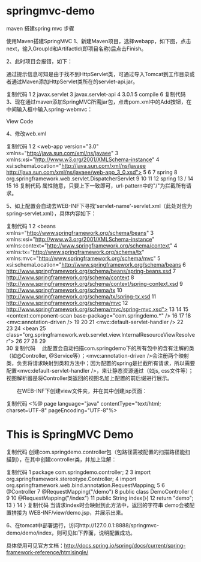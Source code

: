 # springmvc-demo

maven 搭建spring mvc 步骤

使用Maven搭建SpringMVC
1、新建Maven项目，选择webapp，如下图，点击next，输入GroupId和ArtifactId(即项目名称)后点击Finish。





2、此时项目会报错，如下：



通过提示信息可知是由于找不到HttpServlet类，可通过导入Tomcat到工作目录或者通过Maven添加HttpServlet类所在的servlet-api.jar。

复制代码
1 <dependency>
2 <groupId>javax.servlet</groupId>
3 <artifactId>javax.servlet-api</artifactId>
4 <version>3.0.1</version>
5 <scope>compile</scope>
6 </dependency>
复制代码
3、现在通过maven添加SpringMVC所需jar包，点击pom.xml中的Add按钮，在中间输入框中输入spring-webmvc：

 View Code
 

4、修改web.xml

复制代码
 1 <?xml version="1.0" encoding="UTF-8"?>
 2 <web-app version="3.0" xmlns="http://java.sun.com/xml/ns/javaee"
 3     xmlns:xsi="http://www.w3.org/2001/XMLSchema-instance"
 4     xsi:schemaLocation="http://java.sun.com/xml/ns/javaee http://java.sun.com/xml/ns/javaee/web-app_3_0.xsd">
 5 
 6     <servlet>
 7         <servlet-name>spring</servlet-name>
 8         <servlet-class>org.springframework.web.servlet.DispatcherServlet</servlet-class>
 9     </servlet>
10 
11     <servlet-mapping>
12         <servlet-name>spring</servlet-name>
13         <url-pattern>/</url-pattern>
14     </servlet-mapping>
15 
16 </web-app>
复制代码
<servlet-name>属性随意，只要上下一致即可，url-pattern中的"/"为拦截所有请求。

5、如上配置会自动去WEB-INF下寻找'servlet-name'-servlet.xml（此处对应为spring-servlet.xml），具体内容如下：

复制代码
 1 <?xml version="1.0" encoding="UTF-8"?>
 2 <beans xmlns="http://www.springframework.org/schema/beans"
 3     xmlns:xsi="http://www.w3.org/2001/XMLSchema-instance" xmlns:context="http://www.springframework.org/schema/context"
 4     xmlns:tx="http://www.springframework.org/schema/tx" xmlns:mvc="http://www.springframework.org/schema/mvc"
 5     xsi:schemaLocation="http://www.springframework.org/schema/beans 
 6        http://www.springframework.org/schema/beans/spring-beans.xsd 
 7        http://www.springframework.org/schema/context 
 8        http://www.springframework.org/schema/context/spring-context.xsd 
 9        http://www.springframework.org/schema/tx 
10        http://www.springframework.org/schema/tx/spring-tx.xsd
11           http://www.springframework.org/schema/mvc
12        http://www.springframework.org/schema/mvc/spring-mvc.xsd">
13 
14     <!-- 配置扫描的包 -->
15     <context:component-scan base-package="com.springdemo.*" />
16 
17     <!-- 注册HandlerMapper、HandlerAdapter两个映射类 -->
18     <mvc:annotation-driven />
19 
20     <!-- 访问静态资源 -->
21     <mvc:default-servlet-handler />
22     
23     <!-- 视图解析器 -->
24     <bean
25         class="org.springframework.web.servlet.view.InternalResourceViewResolver">
26         <property name="prefix" value="/WEB-INF/view/"></property>
27         <property name="suffix" value=".jsp"></property>
28     </bean>
29     
30 </beans>
复制代码
　此配置会自动扫描com.springdemo下的所有包中的含有注解的类（如@Controller, @Service等）；<mvc:annotation-driven />会注册两个映射类，负责将请求映射到类和方法中；因为配置的spring是拦截所有请求，所以需要配置<mvc:default-servlet-handler />，来让静态资源通过（如js, css文件等）；视图解析器是将Controller类返回的视图名加上配置的前后缀进行展示。

　　在WEB-INF下创建view文件夹，并在其中创建jsp页面：

 

复制代码
<%@ page language="java" contentType="text/html; charset=UTF-8"
    pageEncoding="UTF-8"%>
<!DOCTYPE html PUBLIC "-//W3C//DTD HTML 4.01 Transitional//EN" "http://www.w3.org/TR/html4/loose.dtd">
<html>
<head>
<meta http-equiv="Content-Type" content="text/html; charset=UTF-8">
<title>首页</title>
</head>
<body>
    <h1>This is SpringMVC Demo</h1>
</body>
</html>
复制代码
创建com.springdemo.controller包（包路径需被配置的扫描路径能扫描到），在其中创建controller类，并加上注解：

复制代码
 1 package com.springdemo.controller;
 2 
 3 import org.springframework.stereotype.Controller;
 4 import org.springframework.web.bind.annotation.RequestMapping;
 5 
 6 @Controller
 7 @RequestMapping("/demo")
 8 public class DemoController {
 9 
10     @RequestMapping("/index")
11     public String index(){
12         return "demo";
13     }
14 }
复制代码
当请求index时会映射到此方法中，返回的字符串 demo会被配置拼接为 WEB-INF/view/demo.jsp，并展示出来。

6、在tomcat中部署运行，访问http://127.0.0.1:8888/springmvc-demo/demo/index，则可见如下界面，说明配置成功。



具体使用可见官方文档：http://docs.spring.io/spring/docs/current/spring-framework-reference/htmlsingle/
